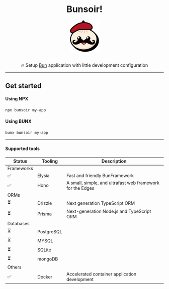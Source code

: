 <h1 align="center">Bunsoir!</h1>

<div align="center">
  <a href="www.npmjs.com/package/bunsoir"><img src="./logo.png" alt="Logo" height=100></a>
</div>

<br/>

<p align="center">
🔥 Setup <a href="https://bun.sh">Bun</a> application with little development configuration
</p>

---

## Get started

#### Using NPX

```bash
npx bunsoir my-app
```

#### Using BUNX

```bash
bunx bunsoir my-app
```

---

#### Supported tools

| Status     | Tooling    | Description                                                |
| ---------- | ---------- | ---------------------------------------------------------- |
| Frameworks |            |                                                            |
| ✅         | Elysia     | Fast and friendly BunFramework                             |
| ✅         | Hono       | A small, simple, and ultrafast web framework for the Edges |
| ORMs       |            |                                                            |
| ⏳         | Drizzle    | Next generation TypeScript ORM                             |
| ⏳         | Prisma     | Next-generation Node.js and TypeScript ORM                 |
| Databases  |            |                                                            |
| ⏳         | PostgreSQL |                                                            |
| ⏳         | MYSQL      |                                                            |
| ⏳         | SQLite     |                                                            |
| ⏳         | mongoDB    |                                                            |
| Others     |            |                                                            |
| ✅         | Docker     | Accelerated container application development              |
